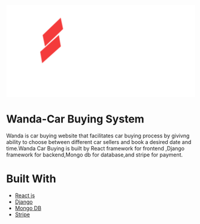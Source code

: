 <img src="frontend/src/images/Group 1.svg"><img>

# Wanda-Car Buying System

Wanda is car buying website that facilitates car buying process by givivng ability to choose between different car sellers and book a desired date and time.Wanda Car Buying is built by React framework for frontend ,Django framework for backend,Mongo db for database,and stripe for payment.

<h1>Built With</h1>
<ul>
 <li><a href="https://reactjs.org/">React js</a></li>
 <li><a href="https://www.djangoproject.com/">Django </a></li>
 <li><a href="https://www.mongodb.com/">Mongo DB</a></li>
 <li><a href="https://stripe.com/en-gb-us">Stripe</a></li>
</ul>
